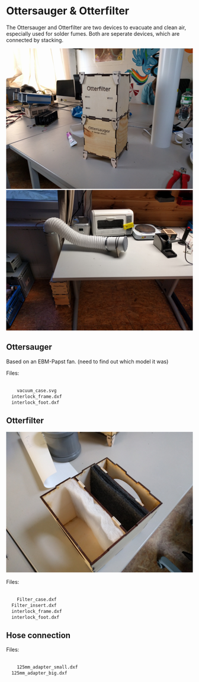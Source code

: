 # Ottersauger & Otterfilter

The Ottersauger and Otterfilter are two devices to evacuate and clean air, especially used for solder fumes. Both are seperate devices, which are connected by stacking.

![](/images/IMG_20180414_180506.jpg)
![](/images/IMG_20180414_201624.jpg)

## Ottersauger

Based on an EBM-Papst fan. (need to find out which model it was)

Files:

```

 	vacuum_case.svg
  interlock_frame.dxf
  interlock_foot.dxf
```

## Otterfilter

![](/images/IMG_20180414_180157.jpg)

Files:

```

 	Filter_case.dxf
  Filter_insert.dxf
  interlock_frame.dxf
  interlock_foot.dxf
```

## Hose connection

Files:

```

 	125mm_adapter_small.dxf
  125mm_adapter_big.dxf
```
